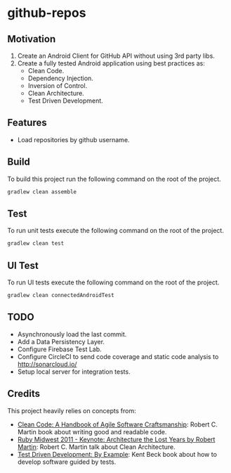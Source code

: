 # github-repos

## Motivation
1. Create an Android Client for GitHub API without using 3rd party libs.
2. Create a fully tested Android application using best practices as:
    - Clean Code.
    - Dependency Injection.
    - Inversion of Control.
    - Clean Architecture.
    - Test Driven Development.

## Features
- Load repositories by github username.

## Build
To build this project run the following command on the root of the project.

```gradle
gradlew clean assemble
```

## Test
To run unit tests execute the following command on the root of the project.
```gradle
gradlew clean test
```

## UI Test
To run UI tests execute the following command on the root of the project.
```gradle
gradlew clean connectedAndroidTest
```

## TODO
- Asynchronously load the last commit.
- Add a Data Persistency Layer.
- Configure Firebase Test Lab.
- Configure CircleCI to send code coverage and static code analysis to http://sonarcloud.io/
- Setup local server for integration tests.

## Credits
This project heavily relies on concepts from:

- [Clean Code: A Handbook of Agile Software Craftsmanship](https://www.amazon.com/Clean-Code-Handbook-Software-Craftsmanship/dp/0132350882): Robert C. Martin book about writing good and readable code.
- [Ruby Midwest 2011 - Keynote: Architecture the Lost Years by Robert Martin](https://www.youtube.com/watch?v=WpkDN78P884): Robert C. Martin talk about Clean Architecture.
- [Test Driven Development: By Example](https://www.amazon.com/Test-Driven-Development-Kent-Beck/dp/0321146530): Kent Beck book about how to develop software guided by tests.
